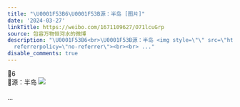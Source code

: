 ```yaml
---
title: "\U0001F53B6\U0001F53B源：半岛 [图片]"
date: '2024-03-27'
linkTitle: https://weibo.com/1671109627/O71lcuGrp
source: 包容万物恒河水的微博
description: "\U0001F53B6<br>\U0001F53B源：半岛 <img style=\"\" src=\"https://tvax1.sinaimg.cn/large/639b1bfbly1ho6541cacxj20fl06jab6.jpg\"
  referrerpolicy=\"no-referrer\"><br><br> ..."
disable_comments: true
---
```

🔻6<br>🔻源：半岛 <img style="" src="https://tvax1.sinaimg.cn/large/639b1bfbly1ho6541cacxj20fl06jab6.jpg" referrerpolicy="no-referrer"><br><br> ...